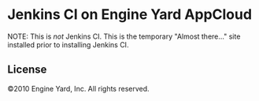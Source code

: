 # Jenkins CI on Engine Yard AppCloud

NOTE: This is _not_ Jenkins CI. This is the temporary "Almost there..." site installed prior to installing Jenkins CI.

## License

©2010 Engine Yard, Inc. All rights reserved.
